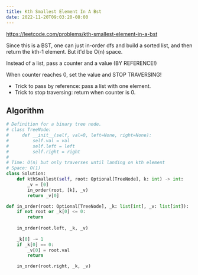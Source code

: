 ```yaml
---
title: Kth Smallest Element In A Bst
date: 2022-11-20T09:03:20-08:00
---
```


https://leetcode.com/problems/kth-smallest-element-in-a-bst

Since this is a BST, one can just in-order dfs and build a sorted
list, and then return the kth-1 element. But it'd be O(n) space.

Instead of a list, pass a counter and a value (BY REFERENCE!)

When counter reaches 0, set the value and STOP TRAVERSING!

- Trick to pass by reference: pass a list with one element.
- Trick to stop traversing: return when counter is 0.


## Algorithm

```python
# Definition for a binary tree node.
# class TreeNode:
#     def __init__(self, val=0, left=None, right=None):
#         self.val = val
#         self.left = left
#         self.right = right
#
# Time: O(n) but only traverses until landing on kth element
# Space: O(1)
class Solution:
    def kthSmallest(self, root: Optional[TreeNode], k: int) -> int:
        _v = [0]
        in_order(root, [k], _v)
        return _v[0]

def in_order(root: Optional[TreeNode], _k: list[int], _v: list[int]):
    if not root or _k[0] <= 0:
        return
    
    in_order(root.left, _k, _v)
    
    _k[0] -= 1
    if _k[0] == 0:
        _v[0] = root.val
        return

    in_order(root.right, _k, _v)
```


